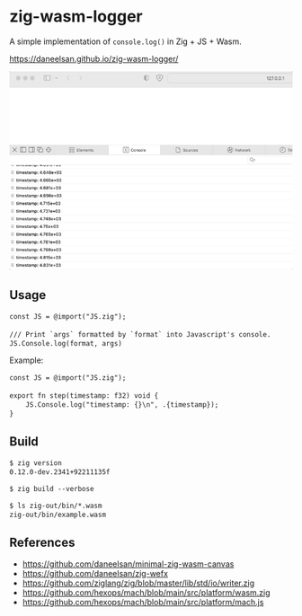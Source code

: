 # zig-wasm-logger

A simple implementation of `console.log()` in Zig + JS + Wasm.

https://daneelsan.github.io/zig-wasm-logger/

![example](./example.gif)

## Usage

```zig
const JS = @import("JS.zig");

/// Print `args` formatted by `format` into Javascript's console.
JS.Console.log(format, args)
```

Example:

```zig
const JS = @import("JS.zig");

export fn step(timestamp: f32) void {
    JS.Console.log("timestamp: {}\n", .{timestamp});
}
```

## Build

```shell
$ zig version
0.12.0-dev.2341+92211135f
```

```shell
$ zig build --verbose
```

```shell
$ ls zig-out/bin/*.wasm
zig-out/bin/example.wasm
```

## References

* https://github.com/daneelsan/minimal-zig-wasm-canvas
* https://github.com/daneelsan/zig-wefx
* https://github.com/ziglang/zig/blob/master/lib/std/io/writer.zig
* https://github.com/hexops/mach/blob/main/src/platform/wasm.zig
* https://github.com/hexops/mach/blob/main/src/platform/mach.js
